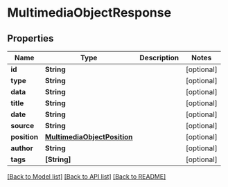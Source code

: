 # MultimediaObjectResponse

## Properties
Name | Type | Description | Notes
------------ | ------------- | ------------- | -------------
**id** | **String** |  | [optional] 
**type** | **String** |  | [optional] 
**data** | **String** |  | [optional] 
**title** | **String** |  | [optional] 
**date** | **String** |  | [optional] 
**source** | **String** |  | [optional] 
**position** | [**MultimediaObjectPosition**](MultimediaObjectPosition.md) |  | [optional] 
**author** | **String** |  | [optional] 
**tags** | **[String]** |  | [optional] 

[[Back to Model list]](../README.md#documentation-for-models) [[Back to API list]](../README.md#documentation-for-api-endpoints) [[Back to README]](../README.md)


